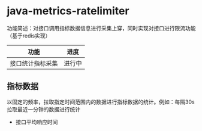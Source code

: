 # java-metrics-ratelimiter
功能简述：对接口调用指标数据信息进行采集上穿，同时实现对接口进行限流功能（基于redis实现）



| 功能 | 进度 |
| :----:| :----: |
| 接口统计指标采集 | 进行中 |

## 指标数据

以固定的频率，拉取指定时间范围内的数据进行指标数据的统计。例如：每隔30s拉取最近一分钟的数据进行统计

- 接口平均响应时间
